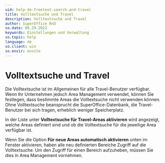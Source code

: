 ```yaml
---
uid: help-de-freetext-search-and-travel
title: Volltextsuche und Travel
description: Volltextsuche und Travel
author: SuperOffice RnD
so.date: 06.29.2022
keywords: Einstellungen und Verwaltung
so.topic: help
language: de
so.client: win
so.envir: onsite
---
```


# Volltextsuche und Travel

Die Volltextsuche ist im Allgemeinen für alle Travel-Benutzer verfügbar. Wenn Ihr Unternehmen jedoch Area Management verwendet, können Sie festlegen, dass bestimmte Areas die Volltextsuche nicht verwenden können. Ohne Volltextsuche beansprucht die SuperOffice-Datenbank, die Travel-Benutzer bei sich tragen, erheblich weniger Speicherplatz.

In der Liste unter **Volltextsuche für Travel-Areas aktivieren** wird angezeigt, welche Areas definiert sind und ob die Volltextsuche für die jeweilige Area verfügbar ist.

Wenn Sie die Option **Für neue Areas automatisch aktivieren** unten im Fenster aktivieren, haben alle neu definierten Bereiche Zugriff auf die Volltextsuche. Um den Zugriff für einen Bereich aufzuheben, müssen Sie dies in Area Management vornehmen.
